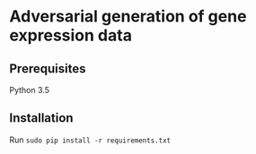 # Adversarial generation of gene expression data
## Prerequisites
Python 3.5

## Installation
Run `sudo pip install -r requirements.txt`